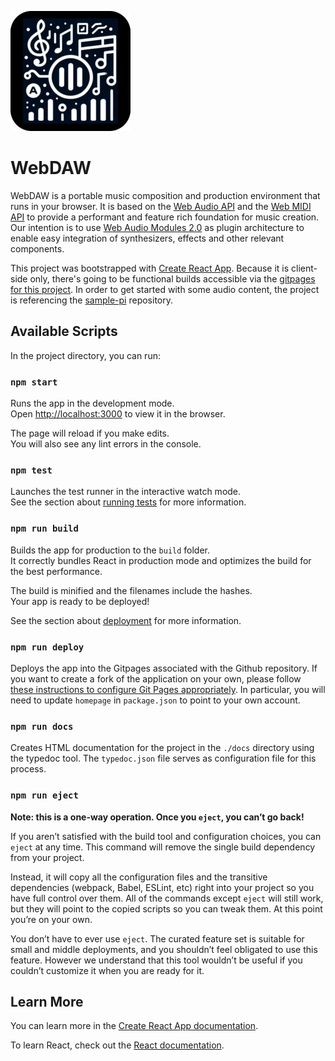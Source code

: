 ![WebDaw Icon](./public/logo-192.png)

# WebDAW

WebDAW is a portable music composition and production environment that runs in your browser. It is based on the [Web Audio API](https://developer.mozilla.org/en-US/docs/Web/API/Web_Audio_API) and the [Web MIDI API](https://developer.mozilla.org/en-US/docs/Web/API/Web_MIDI_API) to provide a performant and feature rich foundation for music creation. Our intention is to use [Web Audio Modules 2.0](https://doi.org/10.1145/3487553.3524225) as plugin architecture to enable easy integration of synthesizers, effects and other relevant components.

This project was bootstrapped with [Create React App](https://github.com/facebook/create-react-app). Because it is client-side only, there's going to be functional builds 
accessible via the [gitpages for this project](https://ai-music.github.io/webdaw/). In order to get started with some audio content, the project is referencing the [sample-pi](https://github.com/alex-esc/sample-pi) repository.

## Available Scripts

In the project directory, you can run:

### `npm start`

Runs the app in the development mode.\
Open [http://localhost:3000](http://localhost:3000) to view it in the browser.

The page will reload if you make edits.\
You will also see any lint errors in the console.

### `npm test`

Launches the test runner in the interactive watch mode.\
See the section about [running tests](https://facebook.github.io/create-react-app/docs/running-tests) for more information.

### `npm run build`

Builds the app for production to the `build` folder.\
It correctly bundles React in production mode and optimizes the build for the best performance.

The build is minified and the filenames include the hashes.\
Your app is ready to be deployed!

See the section about [deployment](https://facebook.github.io/create-react-app/docs/deployment) for more information.

### `npm run deploy`

Deploys the app into the Gitpages associated with the Github repository. If you want to create a fork of the
application on your own, please follow [these instructions to configure Git Pages appropriately](https://github.com/gitname/react-gh-pages). In particular, you will need to update `homepage` in `package.json` to point to your own account.

### `npm run docs`

Creates HTML documentation for the project in the `./docs` directory using the typedoc tool. The `typedoc.json` file serves as configuration file for this process.

### `npm run eject`

**Note: this is a one-way operation. Once you `eject`, you can’t go back!**

If you aren’t satisfied with the build tool and configuration choices, you can `eject` at any time. This command will remove the single build dependency from your project.

Instead, it will copy all the configuration files and the transitive dependencies (webpack, Babel, ESLint, etc) right into your project so you have full control over them. All of the commands except `eject` will still work, but they will point to the copied scripts so you can tweak them. At this point you’re on your own.

You don’t have to ever use `eject`. The curated feature set is suitable for small and middle deployments, and you shouldn’t feel obligated to use this feature. However we understand that this tool wouldn’t be useful if you couldn’t customize it when you are ready for it.

## Learn More

You can learn more in the [Create React App documentation](https://facebook.github.io/create-react-app/docs/getting-started).

To learn React, check out the [React documentation](https://reactjs.org/).

